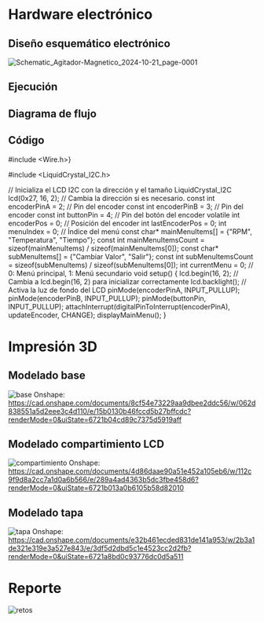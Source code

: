 # Hardware electrónico


## Diseño esquemático electrónico
![Schematic_Agitador-Magnetico_2024-10-21_page-0001](https://github.com/user-attachments/assets/1d87ac7b-b530-4613-a75e-41eadb8a8bd7)


## Ejecución


## Diagrama de flujo


## Código
#include <Wire.h>}

#include <LiquidCrystal_I2C.h>

// Inicializa el LCD I2C con la dirección y el tamaño
LiquidCrystal_I2C lcd(0x27, 16, 2); // Cambia la dirección si es necesario.
const int encoderPinA = 2; // Pin del encoder
const int encoderPinB = 3; // Pin del encoder
const int buttonPin = 4;   // Pin del botón del encoder
volatile int encoderPos = 0; // Posición del encoder
int lastEncoderPos = 0;
int menuIndex = 0; // Índice del menú
const char* mainMenuItems[] = {"RPM", "Temperatura", "Tiempo"};
const int mainMenuItemsCount = sizeof(mainMenuItems) / sizeof(mainMenuItems[0]);
const char* subMenuItems[] = {"Cambiar Valor", "Salir"};
const int subMenuItemsCount = sizeof(subMenuItems) / sizeof(subMenuItems[0]);
int currentMenu = 0; // 0: Menú principal, 1: Menú secundario
void setup() {
    lcd.begin(16, 2); // Cambia a lcd.begin(16, 2) para inicializar correctamente
    lcd.backlight();  // Activa la luz de fondo del LCD
    pinMode(encoderPinA, INPUT_PULLUP);
    pinMode(encoderPinB, INPUT_PULLUP);
    pinMode(buttonPin, INPUT_PULLUP);
    attachInterrupt(digitalPinToInterrupt(encoderPinA), updateEncoder, CHANGE);
    displayMainMenu();
}

# Impresión 3D


## Modelado base
![base](https://github.com/user-attachments/assets/71632350-667a-4c8f-b887-780aa3e500f3)
Onshape: https://cad.onshape.com/documents/8cf54e73229aa9dbee2ddc56/w/062d838551a5d2eee3c4d110/e/15b0130b46fccd5b27bffcdc?renderMode=0&uiState=6721b04cd89c7375d5919aff

## Modelado compartimiento LCD
![compartimiento](https://github.com/user-attachments/assets/cca21cc6-9f82-4d30-a3e5-45126697bbae)
Onshape: https://cad.onshape.com/documents/4d86daae90a51e452a105eb6/w/112c9f9d8a2cc7a1d0a6b566/e/289a4ad4363b5dc3fbe458d6?renderMode=0&uiState=6721b013a0b6105b58d82010


## Modelado tapa
![tapa](https://github.com/user-attachments/assets/982061f7-0776-4847-8587-9b9855127dca)
Onshape: https://cad.onshape.com/documents/e32b461ecded831de141a953/w/2b3a1de321e319e3a527e843/e/3df5d2dbd5c1e4523cc2d2fb?renderMode=0&uiState=6721a8bd0c93776dc0d5a511


# Reporte
![retos](https://github.com/user-attachments/assets/3c181e80-e035-4dc0-a3a0-859b87a8fd67)
